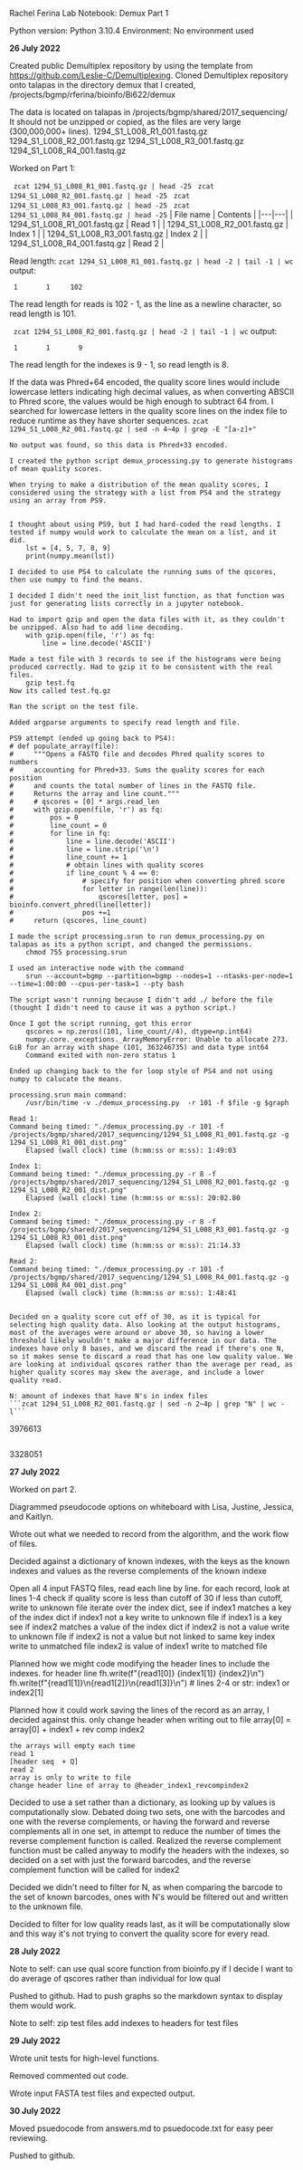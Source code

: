 Rachel Ferina 
Lab Notebook: Demux Part 1

Python version: Python 3.10.4
Environment: No environment used

**26 July 2022**

Created public Demultiplex repository by using the template from https://github.com/Leslie-C/Demultiplexing. 
Cloned Demultiplex repository onto talapas in the directory demux that I created, /projects/bgmp/rferina/bioinfo/Bi622/demux

The data is located on talapas in /projects/bgmp/shared/2017_sequencing/
It should not be unzipped or copied, as the files are very large (300,000,000+ lines).
    1294_S1_L008_R1_001.fastq.gz
    1294_S1_L008_R2_001.fastq.gz
    1294_S1_L008_R3_001.fastq.gz
    1294_S1_L008_R4_001.fastq.gz

Worked on Part 1:

``` zcat 1294_S1_L008_R1_001.fastq.gz | head -25```
``` zcat 1294_S1_L008_R2_001.fastq.gz | head -25```
``` zcat 1294_S1_L008_R3_001.fastq.gz | head -25```
``` zcat 1294_S1_L008_R4_001.fastq.gz | head -25```
| File name | Contents | 
|---|---|
| 1294_S1_L008_R1_001.fastq.gz | Read 1 |
| 1294_S1_L008_R2_001.fastq.gz | Index 1 |
| 1294_S1_L008_R3_001.fastq.gz | Index 2 | 
| 1294_S1_L008_R4_001.fastq.gz | Read 2 |


Read length:
```zcat 1294_S1_L008_R1_001.fastq.gz | head -2 | tail -1 | wc```
output:
```
 1       1     102
```
The read length for reads is 102 - 1, as the line as a newline character, so read length is 101.


``` zcat 1294_S1_L008_R2_001.fastq.gz | head -2 | tail -1 | wc```
output:
```
 1       1       9
 ```
The read length for the indexes is 9 - 1, so read length is 8.


If the data was Phred+64 encoded, the quality score lines would include lowercase letters indicating high decimal values, as when converting ABSCII to Phred score, the values would be high enough to subtract 64 from. 
I searched for lowercase letters in the quality score lines on the index file to reduce runtime as they have shorter sequences.
```zcat 1294_S1_L008_R2_001.fastq.gz | sed -n 4~4p | grep -E "[a-z]+"```
```
No output was found, so this data is Phred+33 encoded.

I created the python script demux_processing.py to generate histograms of mean quality scores.

When trying to make a distribution of the mean quality scores, I considered using the strategy with a list from PS4 and the strategy using an array from PS9.


I thought about using PS9, but I had hard-coded the read lengths. I tested if numpy would work to calculate the mean on a list, and it did.
    lst = [4, 5, 7, 8, 9]
    print(numpy.mean(lst))

I decided to use PS4 to calculate the running sums of the qscores, then use numpy to find the means. 

I decided I didn't need the init_list function, as that function was just for generating lists correctly in a jupyter notebook.

Had to import gzip and open the data files with it, as they couldn't be unzipped. Also had to add line decoding.
    with gzip.open(file, 'r') as fq:
        line = line.decode('ASCII')

Made a test file with 3 records to see if the histograms were being produced correctly. Had to gzip it to be consistent with the real files.
    gzip test.fq
Now its called test.fq.gz

Ran the script on the test file.

Added argparse arguments to specify read length and file.

PS9 attempt (ended up going back to PS4): 
# def populate_array(file): 
#     """Opens a FASTQ file and decodes Phred quality scores to numbers
#     accounting for Phred+33. Sums the quality scores for each position
#     and counts the total number of lines in the FASTQ file.
#     Returns the array and line count."""
#     # qscores = [0] * args.read_len
#     with gzip.open(file, 'r') as fq:
#         pos = 0
#         line_count = 0
#         for line in fq:
#             line = line.decode('ASCII')
#             line = line.strip('\n')
#             line_count += 1
#             # obtain lines with quality scores
#             if line_count % 4 == 0:
#                 # specify for position when converting phred score
#                 for letter in range(len(line)):
#                     qscores[letter, pos] = bioinfo.convert_phred(line[letter])
#                 pos +=1
#     return (qscores, line_count)

I made the script processing.srun to run demux_processing.py on talapas as its a python script, and changed the permissions. 
    chmod 755 processing.srun

I used an interactive node with the command 
    srun --account=bgmp --partition=bgmp --nodes=1 --ntasks-per-node=1 --time=1:00:00 --cpus-per-task=1 --pty bash

The script wasn't running because I didn't add ./ before the file (thought I didn't need to cause it was a python script.)

Once I got the script running, got this error
    qscores = np.zeros((101, line_count//4), dtype=np.int64)
    numpy.core._exceptions._ArrayMemoryError: Unable to allocate 273. GiB for an array with shape (101, 363246735) and data type int64
    Command exited with non-zero status 1

Ended up changing back to the for loop style of PS4 and not using numpy to calucate the means.

processing.srun main command: 
    /usr/bin/time -v ./demux_processing.py  -r 101 -f $file -g $graph

Read 1:
Command being timed: "./demux_processing.py -r 101 -f /projects/bgmp/shared/2017_sequencing/1294_S1_L008_R1_001.fastq.gz -g 1294_S1_L008_R1_001_dist.png"
	Elapsed (wall clock) time (h:mm:ss or m:ss): 1:49:03

Index 1:
Command being timed: "./demux_processing.py -r 8 -f /projects/bgmp/shared/2017_sequencing/1294_S1_L008_R2_001.fastq.gz -g 1294_S1_L008_R2_001_dist.png"
	Elapsed (wall clock) time (h:mm:ss or m:ss): 20:02.80

Index 2:
Command being timed: "./demux_processing.py -r 8 -f /projects/bgmp/shared/2017_sequencing/1294_S1_L008_R3_001.fastq.gz -g 1294_S1_L008_R3_001_dist.png"
	Elapsed (wall clock) time (h:mm:ss or m:ss): 21:14.33

Read 2:
Command being timed: "./demux_processing.py -r 101 -f /projects/bgmp/shared/2017_sequencing/1294_S1_L008_R4_001.fastq.gz -g 1294_S1_L008_R4_001_dist.png"
	Elapsed (wall clock) time (h:mm:ss or m:ss): 1:48:41


Decided on a quality score cut off of 30, as it is typical for selecting high quality data. Also looking at the output histograms, most of the averages were around or above 30, so having a lower threshold likely wouldn't make a major difference in our data. The indexes have only 8 bases, and we discard the read if there's one N, so it makes sense to discard a read that has one low quality value. We are looking at individual qscores rather than the average per read, as higher quality scores may skew the average, and include a lower quality read.

N: amount of indexes that have N's in index files
```zcat 1294_S1_L008_R2_001.fastq.gz | sed -n 2~4p | grep "N" | wc -l```
```
3976613
```zcat 1294_S1_L008_R3_001.fastq.gz | sed -n 2~4p | grep "N" | wc -l
```
3328051

**27 July 2022**

Worked on part 2.

Diagrammed pseudocode options on whiteboard with Lisa, Justine, Jessica, and Kaitlyn.

Wrote out what we needed to record from the algorithm, and the work flow of files.

Decided against a dictionary of known indexes, with the keys as the known indexes and values as the reverse complements of the known indexe

Open all 4 input FASTQ files, read each line by line. 
    for each record, look at lines 1-4
        check if quality score is less than cutoff of 30
            if less than cutoff, write to unknown file
        iterate over the index dict, see if index1 matches a key of the index dict
            if index1 not a key
                write to unknown file
            if index1 is a key
                see if index2 matches a value of the index dict
                    if index2 is not a value
                        write to unknown file
                    if index2 is not a value but not linked to same key index
                        write to unmatched file
                    index2 is value of index1
                        write to matched file



Planned how we might code modifying the header lines to include the indexes.
    for header line
    fh.write(f"{read1[0]} {index1[1]} {index2}\n")
    fh.write(f"{read1[1]}\n{read1[2]}\n{read1[3]}\n") # lines 2-4
    or str: index1 or index2[1]

Planned how it could work saving the lines of the record as an array, I decided against this.
    only change header when writing out to file
    array[0] = array[0] + index1 + rev comp index2             
        
    the arrays will empty each time
    read 1
    [header seq  + Q]
    read 2
    array is only to write to file
    change header line of array to @header_index1_revcompindex2

Decided to use a set rather than a dictionary, as looking up by values is computationally slow. Debated doing two sets, one with the barcodes and one with the reverse complements, or having the forward and reverse complements all in one set, in attempt to reduce the number of times the reverse complement function is called. Realized the reverse complement function must be called anyway to modify the headers with the indexes, so decided on a set with just the forward barcodes, and the reverse complement function will be called for index2

Decided we didn't need to filter for N, as when comparing the barcode to the set of known barcodes, ones with N's would be filtered out and written to the unknown file.

Decided to filter for low quality reads last, as it will be computationally slow and this way it's not trying to convert the quality score for every read.


**28 July 2022**


Note to self:
can use qual score function from bioinfo.py if I decide I want to do average of qscores rather than individual for low qual

Pushed to github. Had to push graphs so the markdown syntax to display them would work.

Note to self:
zip test files
add indexes to headers for test files

**29 July 2022**

Wrote unit tests for high-level functions.

Removed commented out code. 

Wrote input FASTA test files and expected output.

**30 July 2022**

Moved psuedocode from answers.md to psuedocode.txt for easy peer reviewing.

Pushed to github.

